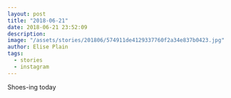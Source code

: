 ```yaml
---
layout: post
title: "2018-06-21"
date: 2018-06-21 23:52:09
description: 
image: "/assets/stories/201806/574911de4129337760f2a34e837b0423.jpg"
author: Elise Plain
tags: 
  - stories
  - instagram
---
```


Shoes-ing today
<p></p>
